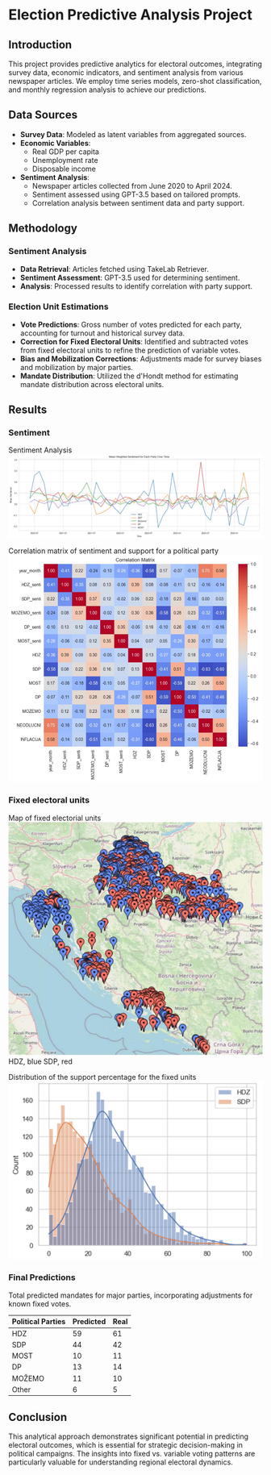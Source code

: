 # Election Predictive Analysis Project

## Introduction
This project provides predictive analytics for electoral outcomes, integrating survey data, economic indicators, and sentiment analysis from various newspaper articles. We employ time series models, zero-shot classification, and monthly regression analysis to achieve our predictions.

## Data Sources
- **Survey Data**: Modeled as latent variables from aggregated sources.
- **Economic Variables**:
  - Real GDP per capita
  - Unemployment rate
  - Disposable income
- **Sentiment Analysis**:
  - Newspaper articles collected from June 2020 to April 2024.
  - Sentiment assessed using GPT-3.5 based on tailored prompts.
  - Correlation analysis between sentiment data and party support.

## Methodology
### Sentiment Analysis
- **Data Retrieval**: Articles fetched using TakeLab Retriever.
- **Sentiment Assessment**: GPT-3.5 used for determining sentiment.
- **Analysis**: Processed results to identify correlation with party support.

### Election Unit Estimations
- **Vote Predictions**: Gross number of votes predicted for each party, accounting for turnout and historical survey data.
- **Correction for Fixed Electoral Units**: Identified and subtracted votes from fixed electoral units to refine the prediction of variable votes.
- **Bias and Mobilization Corrections**: Adjustments made for survey biases and mobilization by major parties.
- **Mandate Distribution**: Utilized the d'Hondt method for estimating mandate distribution across electoral units.

## Results

### Sentiment
Sentiment Analysis
![Sentiment Analysis](data/misc/sentiment.png "Sentiment Analysis")

Correlation matrix of sentiment and support for a political party
![Sentiment Matrix](data/misc/sentiment-matrix.png "Correlation matrix of sentiment and support for a political party")

### Fixed electoral units

Map of fixed electorial units 
![Sentiment Matrix](data/misc/fixed-map.png "Fixed map")
HDZ, blue 
SDP, red

Distribution of the support percentage for the fixed units
![Sentiment Matrix](data/misc/fixed-distribution.png "Fixed map")

### Final Predictions 
Total predicted mandates for major parties, incorporating adjustments for known fixed votes.

| Political Parties | Predicted | Real |
|-------------------|-----------|------|
| HDZ               | 59        |  61  |
| SDP               | 44        |  42  |
| MOST              | 10        |  11  |
| DP                | 13        |  14  |
| MOŽEMO            | 11        |  10  |
| Other             | 6         |  5   |



## Conclusion
This analytical approach demonstrates significant potential in predicting electoral outcomes, which is essential for strategic decision-making in political campaigns. The insights into fixed vs. variable voting patterns are particularly valuable for understanding regional electoral dynamics.

